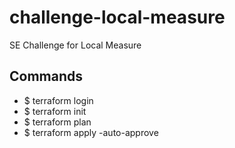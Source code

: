 # challenge-local-measure

SE Challenge for Local Measure

## Commands

- $ terraform login
- $ terraform init
- $ terraform plan
- $ terraform apply -auto-approve
